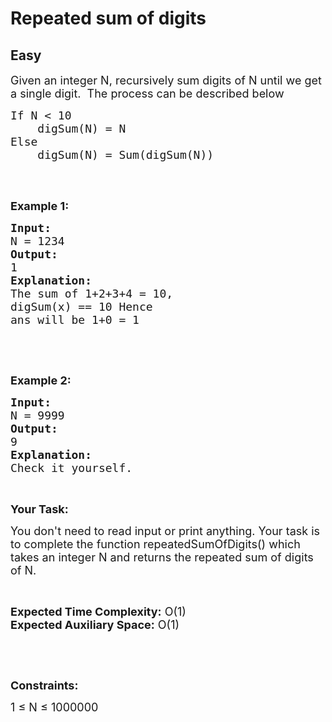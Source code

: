 # Repeated sum of digits
## Easy
<div class="problems_problem_content__Xm_eO"><p><span style="font-size:18px">Given an integer N, recursively sum digits of N until we get a single digit.&nbsp; The process can be described below</span></p>

<pre><span style="font-size:18px">If N &lt; 10    
    digSum(N) = N
Else         
    digSum(N) = Sum(digSum(N))
</span>
</pre>

<p>&nbsp;</p>

<p><strong><span style="font-size:18px">Example 1:</span></strong></p>

<pre><strong><span style="font-size:18px">Input:</span></strong>
<span style="font-size:18px">N = 1234</span>
<strong><span style="font-size:18px">Output:</span></strong>
<span style="font-size:18px">1</span>
<strong><span style="font-size:18px">Explanation:</span></strong>
<span style="font-size:18px">The sum of 1+2+3+4 = 10, 
digSum(x) == 10 Hence 
ans will be 1+0 = 1</span></pre>

<p>&nbsp;</p>

<p>&nbsp;</p>

<p><strong><span style="font-size:18px">Example 2:</span></strong></p>

<pre><strong><span style="font-size:18px">Input:</span></strong>
<span style="font-size:18px">N = 9999</span>
<strong><span style="font-size:18px">Output:</span></strong>
<span style="font-size:18px">9</span>
<strong><span style="font-size:18px">Explanation:</span></strong>
<span style="font-size:18px">Check it yourself.</span></pre>

<p>&nbsp;</p>

<p><strong><span style="font-size:18px">Your Task:</span></strong></p>

<p><span style="font-size:18px">You don't need to read input or print anything. Your task is to complete the function repeatedSumOfDigits() which takes an integer N and returns the repeated sum of digits of N.</span></p>

<p>&nbsp;</p>

<p><span style="font-size:18px"><strong>Expected Time Complexity:</strong> O(1)<br>
<strong>Expected Auxiliary Space:</strong> O(1)</span></p>

<p>&nbsp;</p>

<p>&nbsp;</p>

<p><span style="font-size:18px"><strong>Constraints: </strong></span></p>

<p><span style="font-size:18px">1 ≤ N ≤ 1000000</span></p>
</div>